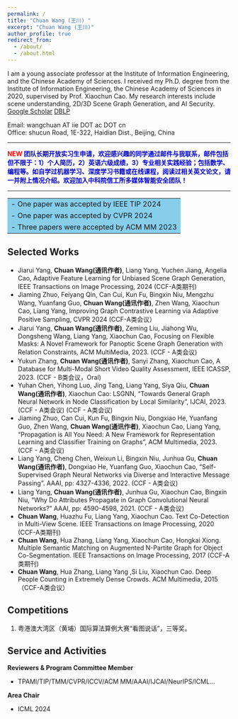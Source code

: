 ```yaml
---
permalink: /
title: "Chuan Wang (王川) "
excerpt: "Chuan Wang (王川)"
author_profile: true
redirect_from: 
  - /about/
  - /about.html
---
```


I am a young associate professor at the Institute of Information Engineering, and the Chinese Academy of Sciences. I received my Ph.D. degree from the Institute of Information Engineering, the Chinese Academy of Sciences in 2020, supervised by Prof. Xiaochun Cao. My research interests include scene understanding, 2D/3D Scene Graph Generation, and AI Security.
[Google Scholar](https://scholar.google.com/citations?user=TJ35fY4AAAAJ&hl=en)  [DBLP](https://dblp.org/pid/68/363-2.html)


Email: wangchuan AT iie DOT ac DOT cn <br>
Office: shucun Road, 1E-322, Haidian Dist., Beijing, China

------

**<font color=red>NEW</font> <font color=MediumBlue>团队长期开放实习生申请，欢迎感兴趣的同学通过邮件与我联系，邮件包括但不限于：1）个人简历，2）英语六级成绩，3）专业相关实践经验；包括数学、编程等。如自学过机器学习、深度学习书籍或在线课程，阅读过相关英文论文，请一并附上情况介绍。欢迎加入中科院信工所多媒体智能安全团队！</font>**





------

  


    
    
<table><tr><td bgcolor=SkyBlue>
- One paper was accepted by IEEE TIP 2024
</td></tr>
<tr><td bgcolor=SkyBlue>
- One paper was accepted by CVPR 2024
</td></tr><tr><td bgcolor=SkyBlue>
- Three papers were accepted by ACM MM 2023 </td></tr>
</table>

Selected Works
------
- Jiarui Yang, **Chuan Wang(通讯作者)**, Liang Yang, Yuchen Jiang, Angelia Cao, Adaptive Feature Learning for Unbiased Scene Graph Generation, IEEE Transactions on Image Processing, 2024 (CCF-A类期刊)
- Jiaming Zhuo, Feiyang Qin, Can Cui, Kun Fu, Bingxin Niu, Mengzhu Wang, Yuanfang Guo, **Chuan Wang(通讯作者)**, Zhen Wang, Xiaochun Cao, Liang Yang, Improving Graph Contrastive Learning via Adaptive Positive Sampling, CVPR 2024 (CCF-A类会议）
-	Jiarui Yang, **Chuan Wang(通讯作者)**, Zeming Liu, Jiahong Wu, Dongsheng Wang, Liang Yang, Xiaochun Cao, Focusing on Flexible Masks: A Novel Framework for Panoptic Scene Graph Generation with Relation Constraints, ACM MultiMedia, 2023. (CCF - A类会议)
-	Yukun Zhang, **Chuan Wang(通讯作者)**, Sanyi Zhang, Xiaochun Cao, A Database for Multi-Modal Short Video Quality Assessment, IEEE ICASSP, 2023. (CCF - B类会议，Oral)
-	Yuhan Chen, Yihong Luo, Jing Tang, Liang Yang, Siya Qiu, **Chuan Wang(通讯作者)**, Xiaochun Cao: LSGNN, “Towards General Graph Neural Network in Node Classification by Local Similarity”, IJCAI, 2023. (CCF - A类会议) (CCF - A类会议)
-	Jiaming Zhuo, Can Cui, Kun Fu, Bingxin Niu, Dongxiao He, Yuanfang Guo, Zhen Wang, **Chuan Wang(通讯作者)**, Xiaochun Cao, Liang Yang, “Propagation is All You Need: A New Framework for Representation Learning and Classifier Training on Graphs”, ACM Multimedia, 2023. (CCF - A类会议)
-	Liang Yang, Cheng Chen, Weixun Li, Bingxin Niu, Junhua Gu, **Chuan Wang(通讯作者)**, Dongxiao He, Yuanfang Guo, Xiaochun Cao, “Self-Supervised Graph Neural Networks via Diverse and Interactive Message Passing”. AAAI, pp: 4327-4336, 2022. (CCF - A类会议)
-	Liang Yang, **Chuan Wang(通讯作者)**, Junhua Gu, Xiaochun Cao, Bingxin Niu, “Why Do Attributes Propagate in Graph Convolutional Neural Networks?” AAAI, pp: 4590-4598, 2021. (CCF - A类会议)
-	**Chuan Wang**, Huazhu Fu, Liang Yang, Xiaochun Cao. Text Co-Detection in Multi-View Scene. IEEE Transactions on Image Processing, 2020 (CCF-A类期刊)
-	**Chuan Wang**, Hua Zhang, Liang Yang, Xiaochun Cao, Hongkai Xiong. Multiple Semantic Matching on Augmented N-Partite Graph for Object Co-Segmentation. IEEE Transactions on Image Processing, 2017 (CCF-A类期刊)
-	**Chuan Wang**, Hua Zhang, Liang Yang ,Si Liu, Xiaochun Cao. Deep People Counting in Extremely Dense Crowds. ACM Multimedia, 2015（CCF-A类会议）


**Competitions**
------
1. 粤港澳大湾区（黄埔）国际算法算例大赛“看图说话”，三等奖。

Service and Activities
------
**Reviewers & Program Committee Member**
  - TPAMI/TIP/TMM/CVPR/ICCV/ACM MM/AAAI/IJCAI/NeurIPS/ICML...

**Area Chair**
- ICML 2024


